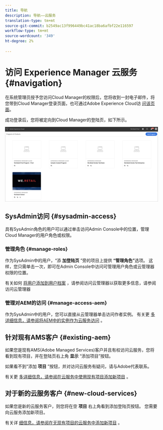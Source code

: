 ```yaml
---
title: 导航
description: 导航——云服务
translation-type: tm+mt
source-git-commit: b2549ac13f996449bc41ac18ba6afbf22e116597
workflow-type: tm+mt
source-wordcount: '349'
ht-degree: 2%

---
```



# 访问 Experience Manager 云服务 {#navigation}

在系统管理员授予您访问Cloud Manager的权限后，您将收到一封电子邮件，将您带到Cloud Manager登录页面，也可通过Adobe Experience Cloud访 [问该页面](https://my.cloudmanager.adobe.com/)。

成功登录后，您将被定向到Cloud Manager的登陆页，如下所示。

![](assets/first_timelogin1.png)

## SysAdmin访问 {#sysadmin-access}

具有SysAdmin角色的用户可以通过单击访问Admin Console中的位置，管理Cloud Manager的用户角色或权限。

### 管理角色 {#manage-roles}

作为SysAdmin中的用户，“添 **加登陆页** ”旁的项目上提供 **“管理角色”**&#x200B;选项。 这样，您只需单击一次，即可在Admin Console中访问可管理用户角色或云管理器权限的位置。

有关如何 [将用户添加到用户档案](https://docs.adobe.com/content/help/en/experience-manager-cloud-service/security/ims-support.html#accessing-cloud-manager) ，请参阅访问云管理器以获取更多信息，请参阅访问云管理器

### 管理对AEM的访问 {#manage-access-aem}

作为SysAdmin中的用户，您可以直接从云管理器单击访问作者实例。
有关更 [多详细信息，请参阅将AEM中的实例作为云服务访问](https://docs.adobe.com/content/help/en/experience-manager-cloud-service/security/ims-support.html#accessing-instance-cloud-service) 。

## 针对现有AMS客户 {#existing-aem}

如果您是现有AMS(Adobe Managed Services)客户并且有权访问云服务，您将看到现有项目，并在登陆页右上角 **显示** “添加项目”按钮。

如果看不到“添加 **项目** ”按钮，并对访问云服务有疑问，请与Adobe代表联系。

有关更 [多详细信息，请参阅在云服务中使用现有项目添加新项目](/help/onboarding/getting-access-to-aem-in-cloud/first-time-login.md#existing-program) 。

## 对于新的云服务客户 {#new-cloud-services}

如果您是新的云服务客户，则您将在空 **项目** 右上角看到添加登陆页按钮。 您需要向云服务添加新项目。

有关详 [细信息，请参阅在无现有项目的云服务中添加新项目](/help/onboarding/getting-access-to-aem-in-cloud/first-time-login.md#no-program) 。

